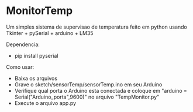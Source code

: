 # MonitorTemp

Um simples sistema de supervisao de temperatura feito em python usando Tkinter + pySerial + arduino + LM35


Dependencia:
 - pip install pyserial
 
Como usar:
 - Baixa os arquivos
 - Grave o sketch/sensorTemp/sensorTemp.ino em seu Arduino
 - Verifique qual porta o Arduino esta conectada e coloque em "arduino = Serial("Arduino_porta",9600)" no arquivo "TempMonitor.py"
 - Execute o arquivo app.py
